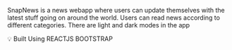 SnapNews is a news webapp where users can update themselves with the latest stuff going on around the world. Users can read news according to different categories. There are light and dark modes in the app

💡 Built Using
 REACTJS
 BOOTSTRAP
